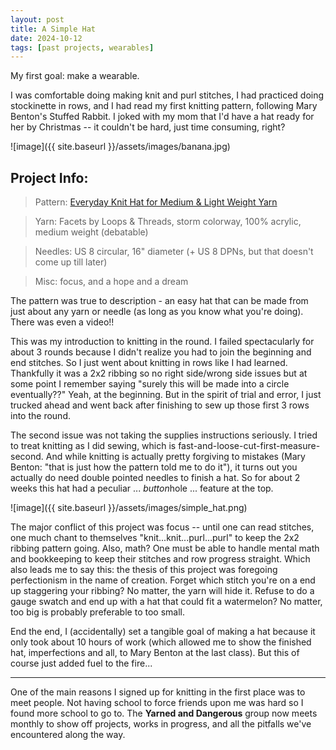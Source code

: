 ```yaml
---
layout: post
title: A Simple Hat
date: 2024-10-12
tags: [past projects, wearables]
---
```


My first goal: make a wearable. 


I was comfortable doing making knit and purl stitches, I had practiced doing stockinette in rows, and I had read my first knitting pattern, following Mary Benton's Stuffed Rabbit. I joked with my mom that I'd have a hat ready for her by Christmas -- it couldn't be hard, just time consuming, right?

![image]({{ site.baseurl }}/assets/images/banana.jpg)



## Project Info:
> Pattern: [Everyday Knit Hat for Medium & Light Weight Yarn](https://bhookedcrochet.com/2020/08/12/everyday-knit-hat-for-medium-light-weight-yarn/)

> Yarn: Facets by Loops & Threads, storm colorway, 100% acrylic, medium weight (debatable) 

> Needles: US 8 circular, 16" diameter (+ US 8 DPNs, but that doesn't come up till later)

> Misc: focus, and a hope and a dream


The pattern was true to description - an easy hat that can be made from just about any yarn or needle (as long as you know what you're doing). There was even a video!!

This was my introduction to knitting in the round. I failed spectacularly for about 3 rounds because I didn't realize you had to join the beginning and end stitches. So I just went about knitting in rows like I had learned. Thankfully it was a 2x2 ribbing so no right side/wrong side issues but at some point I remember saying "surely this will be made into a circle eventually??" Yeah, at the beginning. But in the spirit of trial and error, I just trucked ahead and went back after finishing to sew up those first 3 rows into the round. 

The second issue was not taking the supplies instructions seriously. I tried to treat knitting as I did sewing, which is fast-and-loose-cut-first-measure-second. And while knitting is actually pretty forgiving to mistakes (Mary Benton: "that is just how the pattern told me to do it"), it turns out you actually do need double pointed needles to finish a hat. So for about 2 weeks this hat had a peculiar ... *button*hole ... feature at the top. 


![image]({{ site.baseurl }}/assets/images/simple_hat.png)


The major conflict of this project was focus -- until one can read stitches, one much chant to themselves "knit...knit...purl...purl" to keep the 2x2 ribbing pattern going. Also, math? One must be able to handle mental math and bookkeeping to keep their stitches and row progress straight. Which also leads me to say this: the thesis of this project was foregoing perfectionism in the name of creation. Forget which stitch you're on a end up staggering your ribbing? No matter, the yarn will hide it. Refuse to do a gauge swatch and end up with a hat that could fit a watermelon? No matter, too big is probably preferable to too small. 

End the end, I (accidentally) set a tangible goal of making a hat because it only took about 10 hours of work (which allowed me to show the finished hat, imperfections and all, to Mary Benton at the last class). But this of course just added fuel to the fire...


-----

One of the main reasons I signed up for knitting in the first place was to meet people. Not having school to force friends upon me was hard so I found more school to go to. The **Yarned and Dangerous** group now meets monthly to show off projects, works in progress, and all the pitfalls we've encountered along the way. 